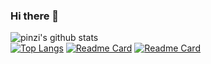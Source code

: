 ### Hi there 👋

<!--
**pinzi/pinzi** is a ✨ _special_ ✨ repository because its `README.md` (this file) appears on your GitHub profile.

Here are some ideas to get you started:

- 🔭 I’m currently working on ...
- 🌱 I’m currently learning ...
- 👯 I’m looking to collaborate on ...
- 🤔 I’m looking for help with ...
- 💬 Ask me about ...
- 📫 How to reach me: ...
- 😄 Pronouns: ...
- ⚡ Fun fact: ...
-->
![pinzi's github stats](https://github-readme-stats.vercel.app/api?username=pinzi&theme=radical&show_icons=true&theme=radical&count_private=true&include_all_commits=true)
<br />
[![Top Langs](https://github-readme-stats.vercel.app/api/top-langs/?username=pinzi)](https://github.com/pinzi/github-readme-stats)
[![Readme Card](https://github-readme-stats.vercel.app/api/pin/?username=pinzi&repo=Nancy.FixQueryDictionary)](https://github.com/pinzi/Nancy.FixQueryDictionary)
[![Readme Card](https://github-readme-stats.vercel.app/api/pin/?username=pinzi&repo=GeTui-PushApi-ServerSDK-V2)](https://github.com/pinzi/GeTui-PushApi-ServerSDK-V2)
